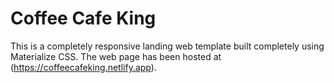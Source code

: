 # Coffee Cafe King 

This is a completely responsive landing web template built completely using Materialize CSS. The web page has been hosted at (https://coffeecafeking.netlify.app).
